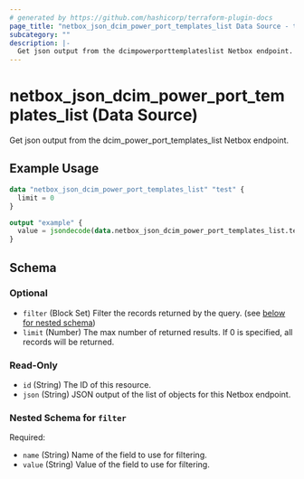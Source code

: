 ```yaml
---
# generated by https://github.com/hashicorp/terraform-plugin-docs
page_title: "netbox_json_dcim_power_port_templates_list Data Source - terraform-provider-netbox"
subcategory: ""
description: |-
  Get json output from the dcimpowerporttemplateslist Netbox endpoint.
---
```


# netbox_json_dcim_power_port_templates_list (Data Source)

Get json output from the dcim_power_port_templates_list Netbox endpoint.

## Example Usage

```terraform
data "netbox_json_dcim_power_port_templates_list" "test" {
  limit = 0
}

output "example" {
  value = jsondecode(data.netbox_json_dcim_power_port_templates_list.test.json)
}
```

<!-- schema generated by tfplugindocs -->
## Schema

### Optional

- `filter` (Block Set) Filter the records returned by the query. (see [below for nested schema](#nestedblock--filter))
- `limit` (Number) The max number of returned results. If 0 is specified, all records will be returned.

### Read-Only

- `id` (String) The ID of this resource.
- `json` (String) JSON output of the list of objects for this Netbox endpoint.

<a id="nestedblock--filter"></a>
### Nested Schema for `filter`

Required:

- `name` (String) Name of the field to use for filtering.
- `value` (String) Value of the field to use for filtering.


